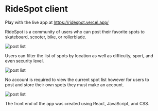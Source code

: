 # RideSpot client

Play with the live app at https://ridespot.vercel.app/

RideSpot is a community of users who can post their favorite spots to skateboard, scooter, bike, or rollerblade.

![post list](https://github.com/ArianPaymozd/RideSpot-client/master/src/MainPaige/images/post-list[441].jpg)

Users can filter the list of spots by location as well as difficulty, sport, and even security level.

![post list](https://github.com/ArianPaymozd/RideSpot-client/master/src/MainPaige/images/filter-list[442].jpg)

No account is required to view the current spot list however for users to post and store their own spots they must make an account.

![post list](https://github.com/ArianPaymozd/RideSpot-client/master/src/MainPaige/images/add-post[443].jpg)

The front end of the app was created using React, JavaScript, and CSS.



